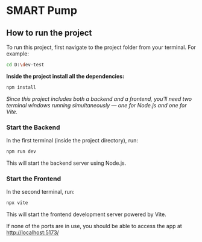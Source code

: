 
# SMART Pump




## How to run the project

To run this project, first navigate to the project folder from your terminal. For example:


```bash
cd D:\dev-test
```

**Inside the project install all the dependencies:**
```bash
npm install
```

*Since this project includes both a backend and a frontend, you'll need two terminal windows running simultaneously — one for Node.js and one for Vite.*



### Start the Backend

In the first terminal (inside the project directory), run:
```bash
npm run dev
```
This will start the backend server using Node.js.


### Start the Frontend

In the second terminal, run:
```bash
npx vite
```
This will start the frontend development server powered by Vite.

If none of the ports are in use, you should be able to access the app at [http://localhost:5173/](http://localhost:5173/)
